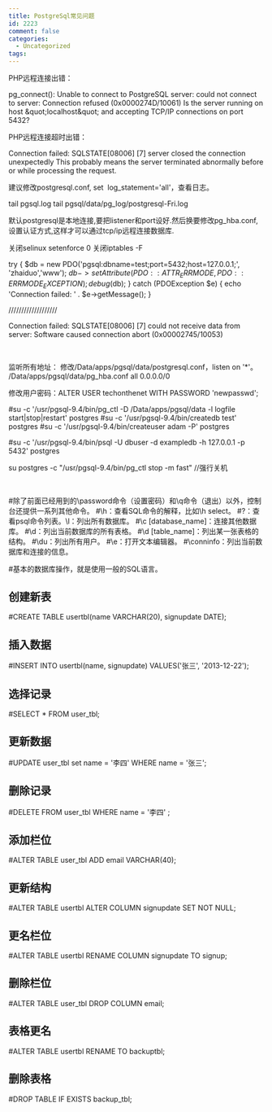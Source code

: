 ```yaml
---
title: PostgreSql常见问题
id: 2223
comment: false
categories:
  - Uncategorized
tags:
---
```


PHP远程连接出错：

pg_connect(): Unable to connect to PostgreSQL server: could not connect to server: Connection refused (0x0000274D/10061)
Is the server running on host &amp;quot;localhost&amp;quot; and accepting
TCP/IP connections on port 5432?

PHP远程连接超时出错：

Connection failed: SQLSTATE[08006] [7] server closed the connection unexpectedly This probably means the server terminated abnormally before or while processing the request.

建议修改postgresql.conf, set  log_statement='all'，查看日志。

tail pgsql.log
tail pgsql/data/pg_log/postgresql-Fri.log

默认postgresql是本地连接,要把listener和port设好.然后换要修改pg_hba.conf,设置认证方式,这样才可以通过tcp/ip远程连接数据库.

关闭selinux
setenforce 0
关闭iptables -F

try {
            $db = new PDO('pgsql:dbname=test;port=5432;host=127.0.0.1;', 'zhaiduo','www');
            $db->setAttribute(PDO::ATTR_ERRMODE, PDO::ERRMODE_EXCEPTION);
            debug($db);
        } catch (PDOException $e) {
            echo 'Connection failed: ' . $e->getMessage();
        }

///////////////////

Connection failed: SQLSTATE[08006] [7] could not receive data from server: Software caused connection abort (0x00002745/10053)

&nbsp;

监听所有地址：
修改/Data/apps/pgsql/data/postgresql.conf，listen on '*'。
/Data/apps/pgsql/data/pg_hba.conf   all 0.0.0.0/0

修改用户密码：ALTER USER techonthenet WITH PASSWORD 'newpasswd';

#su -c '/usr/pgsql-9.4/bin/pg_ctl -D /Data/apps/pgsql/data -l logfile start|stop|restart' postgres
#su -c '/usr/pgsql-9.4/bin/createdb test' postgres
#su -c '/usr/pgsql-9.4/bin/createuser adam -P' postgres

#su -c '/usr/pgsql-9.4/bin/psql -U dbuser -d exampledb -h 127.0.0.1 -p 5432' postgres

su postgres -c "/usr/pgsql-9.4/bin/pg_ctl stop -m fast" //强行关机

&nbsp;

#除了前面已经用到的\password命令（设置密码）和\q命令（退出）以外，控制台还提供一系列其他命令。
#\h：查看SQL命令的解释，比如\h select。
#\?：查看psql命令列表。\l：列出所有数据库。
#\c [database_name]：连接其他数据库。
#\d：列出当前数据库的所有表格。
#\d [table_name]：列出某一张表格的结构。
#\du：列出所有用户。
#\e：打开文本编辑器。
#\conninfo：列出当前数据库和连接的信息。

#基本的数据库操作，就是使用一般的SQL语言。
## 创建新表
#CREATE TABLE usertbl(name VARCHAR(20), signupdate DATE);
## 插入数据
#INSERT INTO usertbl(name, signupdate) VALUES('张三', '2013-12-22');
## 选择记录
#SELECT * FROM user_tbl;
## 更新数据
#UPDATE user_tbl set name = '李四' WHERE name = '张三';
## 删除记录
#DELETE FROM user_tbl WHERE name = '李四' ;
## 添加栏位
#ALTER TABLE user_tbl ADD email VARCHAR(40);
## 更新结构
#ALTER TABLE usertbl ALTER COLUMN signupdate SET NOT NULL;
## 更名栏位
#ALTER TABLE usertbl RENAME COLUMN signupdate TO signup;
## 删除栏位
#ALTER TABLE user_tbl DROP COLUMN email;
## 表格更名
#ALTER TABLE usertbl RENAME TO backuptbl;
## 删除表格
#DROP TABLE IF EXISTS backup_tbl;

&nbsp;

&nbsp;